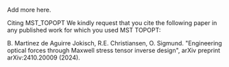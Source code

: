 Add more here.

Citing MST_TOPOPT
We kindly request that you cite the following paper in any published work for which you used MST TOPOPT:

B. Martinez de Aguirre Jokisch, R.E. Christiansen, O. Sigmund. "Engineering optical forces through Maxwell stress tensor inverse design", arXiv preprint arXiv:2410.20009 (2024).

